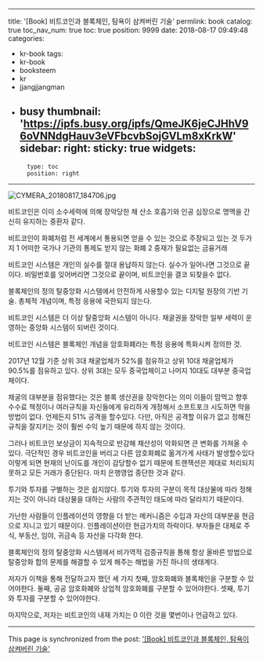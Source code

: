 
---
title: '[Book] 비트코인과 블록체인, 탐욕이 삼켜버린 기술'
permlink: book
catalog: true
toc_nav_num: true
toc: true
position: 9999
date: 2018-08-17 09:49:48
categories:
- kr-book
tags:
- kr-book
- booksteem
- kr
- jjangjjangman
- busy
thumbnail: 'https://ipfs.busy.org/ipfs/QmeJK6jeCJHhV96oVNNdgHauv3eVFbcvbSojGVLm8xKrkW'
sidebar:
    right:
        sticky: true
widgets:
    -
        type: toc
        position: right
---


![CYMERA_20180817_184706.jpg](https://ipfs.busy.org/ipfs/QmeJK6jeCJHhV96oVNNdgHauv3eVFbcvbSojGVLm8xKrkW)

비트코인은 이미 소수세력에 의해
장악당한 채 산소 호흡기와 인공 심장으로
명맥을 간신히 유지하는 중환자 같다.

비트코인이 화폐처럼 전 세계에서 통용되면
얻을 수 있는 것으로 주장되고 있는 것 두가지
1 어떠한 국가나 기관의 통제도 받지 않는 화폐
2 중재가 필요없는 금융거래

비트코인 시스템은 개인의 실수를 
절대 용납하지 않는다.
실수가 일어나면 그것으로 끝이다.
비밀번호를 잊어버리면 그것으로 끝이며,
비트코인을 결코 되찾을수 없다.

블록체인의 정의
탈중앙화 시스템에서 안전하게 사용할수 있는
디지털 원장의 기반 기술.
총체적 개념이며, 특정 응용에 국한되지 않는다.

비트코인 시스템은 더 이상 
탈중앙화 시스템이 아니다.
채굴권을 장악한 일부 세력이 운영하는
중앙화 시스템이 되버린 것이다.

비트코인 시스템은 블록체인 개념을
암호화폐라는 특정 응용에 특화시켜 정의한 것.

2017년 12월 기준
상위 3대 채굴업체가 
52%를 점유하고
상위 10대 채굴업체가 
90.5%를 점유하고 있다.
상위 3대는 모두 중국업체이고
나머지 10대도 대부분 중국업체이다.

채굴의 대부분을 점유했다는 것은
블록 생산권을 장악한다는 의미
이들이 맘먹고 향후 수수료 책정이나
여러규칙을 자신들에게 유리하게 개정해서
소프트포크 시도하면 막을 방법이 없다.
언제든지 51% 공격을 할수있다. 
다만, 아직은 공격할 이유가 없고 정해진 규칙을
잘지키는 것이 훨씬 수익 높기 때문에 하지 않는 것이다.

그러나 비트코인 보상금이 지속적으로 반감해
채산성이 악화되면 큰 변화를 가져올 수 있다.
극단적인 경우 비트코인을 버리고
다른 암호화폐로 옮겨가게 사태가 발생할수있다
이렇게 되면 현재의 난이도를 개인이 감당할수
없기 때문에 트랜잭션은 제대로 처리되지 못하고 모든 거래가 중단된다.
마치 은행영업 중단한 것과 같다.

투기와 투자를 구별하는 것은 쉽지않다.
투기와 투자의 구분이 목적 대상물에 따라
정해지는 것이 아니라 대상물을 대하는
사람의 주관적인 태도에 따라 
달라지기 때문이다.

가난한 사람들이 인플레이션의 영향을
더 받는 메커니즘은 수입과 자산의 대부분을
현금으로 지니고 있기 때문이다.
인플레이션이란 현금가치의 하락이다.
부자들은 대체로 주식, 부동산, 임야, 귀금속 등
자산을 다각화 한다.

블록체인의 정의
탈중앙화 시스템에서 비가역적 검증규칙을 통해
항상 올바른 방법으로 탈중앙화 합의 문제를
해결할 수 있게 해주는 해법을 가진 
하나의 생태계다.

저자가 이책을 통해 전달하고자 했던 세 가지
첫째, 암호화폐와 블록체인을 구분할 수 있어야한다.
둘째, 공공 암호화폐와 상업적 암호화폐를 구분할 수 있어야한다.
셋째, 투기와 투자를 구분할 수 있어야한다.

마지막으로, 저자는 비트코인의 내재 가치는 0  이란 것을 몇번이나 언급하고 있다.

- - -

This page is synchronized from the post: ['[Book] 비트코인과 블록체인, 탐욕이 삼켜버린 기술'](https://steemit.com/@lucky2015/book)
